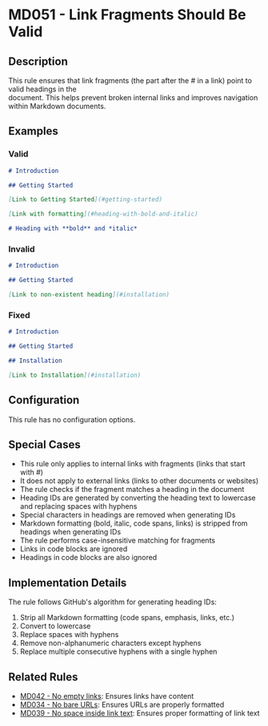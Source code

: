 # MD051 - Link Fragments Should Be Valid

## Description

This rule ensures that link fragments (the part after the # in a link) point to valid headings in the  
document. This helps prevent broken internal links and improves navigation within Markdown documents.

<!-- markdownlint-disable -->
## Examples

### Valid

```markdown
# Introduction

## Getting Started

[Link to Getting Started](#getting-started)

[Link with formatting](#heading-with-bold-and-italic)

# Heading with **bold** and *italic*
```

### Invalid

```markdown
# Introduction

## Getting Started

[Link to non-existent heading](#installation)
```

### Fixed

```markdown
# Introduction

## Getting Started

## Installation

[Link to Installation](#installation)
```
<!-- markdownlint-enable -->

## Configuration

This rule has no configuration options.

## Special Cases

- This rule only applies to internal links with fragments (links that start with #)
- It does not apply to external links (links to other documents or websites)
- The rule checks if the fragment matches a heading in the document
- Heading IDs are generated by converting the heading text to lowercase and replacing spaces with hyphens
- Special characters in headings are removed when generating IDs
- Markdown formatting (bold, italic, code spans, links) is stripped from headings when generating IDs
- The rule performs case-insensitive matching for fragments
- Links in code blocks are ignored
- Headings in code blocks are also ignored

## Implementation Details

The rule follows GitHub's algorithm for generating heading IDs:
1. Strip all Markdown formatting (code spans, emphasis, links, etc.)
2. Convert to lowercase
3. Replace spaces with hyphens
4. Remove non-alphanumeric characters except hyphens
5. Replace multiple consecutive hyphens with a single hyphen

## Related Rules

- [MD042 - No empty links](md042.md): Ensures links have content
- [MD034 - No bare URLs](md034.md): Ensures URLs are properly formatted
- [MD039 - No space inside link text](md039.md): Ensures proper formatting of link text
